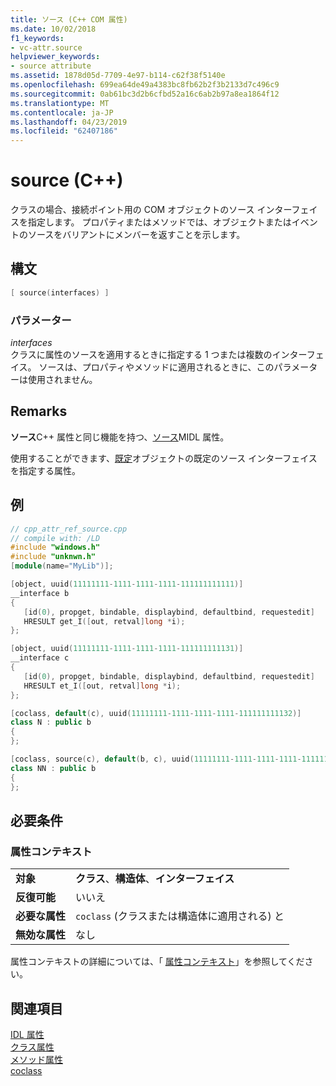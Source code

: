 ```yaml
---
title: ソース (C++ COM 属性)
ms.date: 10/02/2018
f1_keywords:
- vc-attr.source
helpviewer_keywords:
- source attribute
ms.assetid: 1878d05d-7709-4e97-b114-c62f38f5140e
ms.openlocfilehash: 699ea64de49a4383bc8fb62b2f3b2133d7c496c9
ms.sourcegitcommit: 0ab61bc3d2b6cfbd52a16c6ab2b97a8ea1864f12
ms.translationtype: MT
ms.contentlocale: ja-JP
ms.lasthandoff: 04/23/2019
ms.locfileid: "62407186"
---
```

# <a name="source-c"></a>source (C++)

クラスの場合、接続ポイント用の COM オブジェクトのソース インターフェイスを指定します。 プロパティまたはメソッドでは、オブジェクトまたはイベントのソースをバリアントにメンバーを返すことを示します。

## <a name="syntax"></a>構文

```cpp
[ source(interfaces) ]
```

### <a name="parameters"></a>パラメーター

*interfaces*<br/>
クラスに属性のソースを適用するときに指定する 1 つまたは複数のインターフェイス。 ソースは、プロパティやメソッドに適用されるときに、このパラメーターは使用されません。

## <a name="remarks"></a>Remarks

**ソース**C++ 属性と同じ機能を持つ、[ソース](/windows/desktop/Midl/source)MIDL 属性。

使用することができます、[既定](default-cpp.md)オブジェクトの既定のソース インターフェイスを指定する属性。

## <a name="example"></a>例

```cpp
// cpp_attr_ref_source.cpp
// compile with: /LD
#include "windows.h"
#include "unknwn.h"
[module(name="MyLib")];

[object, uuid(11111111-1111-1111-1111-111111111111)]
__interface b
{
   [id(0), propget, bindable, displaybind, defaultbind, requestedit]
   HRESULT get_I([out, retval]long *i);
};

[object, uuid(11111111-1111-1111-1111-111111111131)]
__interface c
{
   [id(0), propget, bindable, displaybind, defaultbind, requestedit]
   HRESULT et_I([out, retval]long *i);
};

[coclass, default(c), uuid(11111111-1111-1111-1111-111111111132)]
class N : public b
{
};

[coclass, source(c), default(b, c), uuid(11111111-1111-1111-1111-111111111133)]
class NN : public b
{
};
```

## <a name="requirements"></a>必要条件

### <a name="attribute-context"></a>属性コンテキスト

|||
|-|-|
|**対象**|**クラス**、**構造体**、**インターフェイス**|
|**反復可能**|いいえ|
|**必要な属性**|`coclass` (クラスまたは構造体に適用される) と|
|**無効な属性**|なし|

属性コンテキストの詳細については、「 [属性コンテキスト](cpp-attributes-com-net.md#contexts)」を参照してください。

## <a name="see-also"></a>関連項目

[IDL 属性](idl-attributes.md)<br/>
[クラス属性](class-attributes.md)<br/>
[メソッド属性](method-attributes.md)<br/>
[coclass](coclass.md)